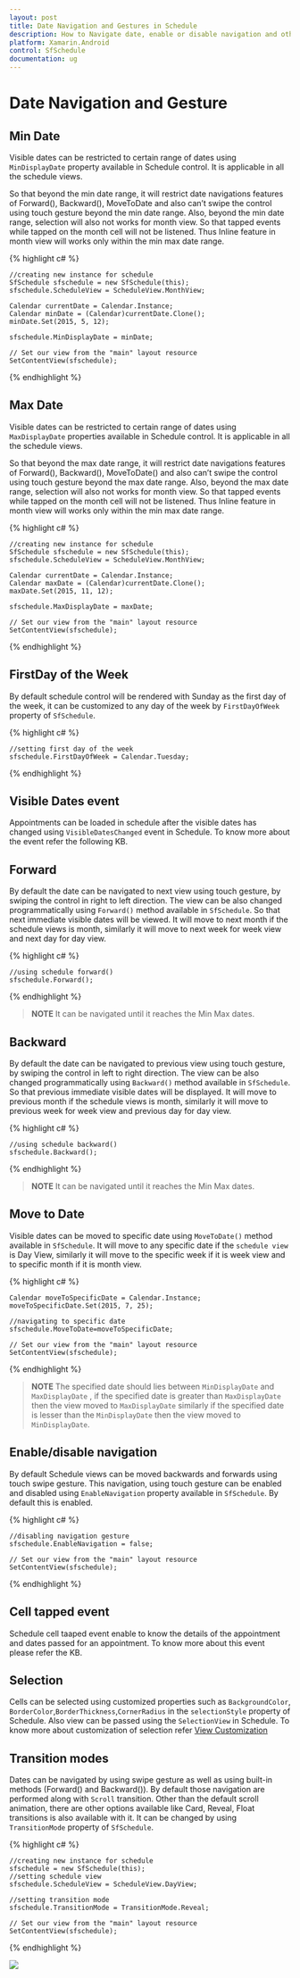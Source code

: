 ```yaml
---
layout: post
title: Date Navigation and Gestures in Schedule
description: How to Navigate date, enable or disable navigation and other functionalities of Schedule control.
platform: Xamarin.Android
control: SfSchedule
documentation: ug
---
```


# Date Navigation and Gesture

## Min Date

Visible dates can be restricted to certain range of dates using `MinDisplayDate` property available in Schedule control. It is applicable in all the schedule views.

So that beyond the min date range, it will restrict date navigations features of Forward(), Backward(), MoveToDate and also can’t swipe the control using touch gesture beyond the min date range. Also, beyond the min date range, selection will also not works for month view. So that tapped events while tapped on the month cell will not be listened. Thus Inline feature in month view will works only within the min max date range.

{% highlight c# %}

	//creating new instance for schedule
	SfSchedule sfschedule = new SfSchedule(this);
	sfschedule.ScheduleView = ScheduleView.MonthView;

	Calendar currentDate = Calendar.Instance;
	Calendar minDate = (Calendar)currentDate.Clone();
	minDate.Set(2015, 5, 12);

	sfschedule.MinDisplayDate = minDate;

	// Set our view from the "main" layout resource
	SetContentView(sfschedule);

{% endhighlight %}

## Max Date

Visible dates can be restricted to certain range of dates using `MaxDisplayDate` properties available in Schedule control. It is applicable in all the schedule views.

So that beyond the max date range, it will restrict date navigations features of Forward(), Backward(), MoveToDate() and also can’t swipe the control using touch gesture beyond the max date range. Also, beyond the max date range, selection will also not works for month view. So that tapped events while tapped on the month cell will not be listened. Thus Inline feature in month view will works only within the min max date range.

{% highlight c# %}

	//creating new instance for schedule
	SfSchedule sfschedule = new SfSchedule(this);
	sfschedule.ScheduleView = ScheduleView.MonthView;

	Calendar currentDate = Calendar.Instance;
	Calendar maxDate = (Calendar)currentDate.Clone();
	maxDate.Set(2015, 11, 12);

	sfschedule.MaxDisplayDate = maxDate;

	// Set our view from the "main" layout resource
	SetContentView(sfschedule);

{% endhighlight %}

## FirstDay of the Week

By default schedule control will be rendered with Sunday as the first day of the week, it can be customized to any day of the week by `FirstDayOfWeek` property of `SfSchedule`.

{% highlight c# %}

	//setting first day of the week
	sfschedule.FirstDayOfWeek = Calendar.Tuesday;

{% endhighlight %}

## Visible Dates event

Appointments can be loaded in schedule after the visible dates has changed using `VisibleDatesChanged` event in Schedule. To know more about the event refer the following KB.

## Forward

By default the date can be navigated to next view using touch gesture, by swiping the control in right to left direction. The view can be also changed programmatically using `Forward()` method available in `SfSchedule`. So that next immediate visible dates will be viewed. It will move to next month if the schedule views is month, similarly it will move to next week for week view and next day for day view.

{% highlight c# %}

	//using schedule forward()
	sfschedule.Forward();

{% endhighlight %}

>**NOTE**  It can be navigated until it reaches the Min Max dates.

## Backward

By default the date can be navigated to previous view using touch gesture, by swiping the control in left to right direction. The view can be also changed programmatically using `Backward()` method available in `SfSchedule`. So that previous immediate visible dates will be displayed. It will move to previous month if the schedule views is month, similarly it will move to previous week for week view and previous day for day view.

{% highlight c# %}

	//using schedule backward()
	sfschedule.Backward();

{% endhighlight %}

>**NOTE** It can be navigated until it reaches the Min Max dates.

## Move to Date 

Visible dates can be moved to specific date using `MoveToDate()` method available in `SfSchedule`. It will move to any specific date if the `schedule view` is Day View, similarly it will move to the specific week if it is week view and to specific month if it is month view.

{% highlight c# %}

	Calendar moveToSpecificDate = Calendar.Instance;
	moveToSpecificDate.Set(2015, 7, 25);

	//navigating to specific date
	sfschedule.MoveToDate=moveToSpecificDate;

	// Set our view from the "main" layout resource
	SetContentView(sfschedule);

{% endhighlight %}

>**NOTE**  The specified date should lies between `MinDisplayDate` and `MaxDisplayDate` , if  the specified date is greater than `MaxDisplayDate` then the view moved to `MaxDisplayDate` similarly if the specified date is lesser than the `MinDisplayDate` then the view moved to `MinDisplayDate`.

## Enable/disable navigation

By default Schedule views can be moved backwards and forwards using touch swipe gesture. This navigation, using touch gesture can be enabled and disabled using `EnableNavigation` property available in `SfSchedule`. By default this is enabled.

{% highlight c# %}

	//disabling navigation gesture
	sfschedule.EnableNavigation = false;

	// Set our view from the "main" layout resource
	SetContentView(sfschedule);

{% endhighlight %}

## Cell tapped event

Schedule cell taaped event enable to know the details of the appointment and dates passed for an appointment. To know more about this event please refer the KB.

## Selection

Cells can be selected using customized properties such as `BackgroundColor`, `BorderColor`,`BorderThickness`,`CornerRadius` in the `selectionStyle` property of Schedule. Also view can be passed using the `SelectionView` in Schedule. To know more about customization of selection refer [View Customization](/xamarin-android/sfschedule/View-Customization "View Customization")

## Transition modes

Dates can be navigated by using swipe gesture as well as using built-in methods (Forward() and Backward()). By default those navigation are performed along with `Scroll` transition. Other than the default scroll animation, there are other options available like Card, Reveal, Float transitions is also available with it. It can be changed by using `TransitionMode` property of `SfSchedule`.

{% highlight c# %}

	//creating new instance for schedule
	sfschedule = new SfSchedule(this);
	//setting schedule view
	sfschedule.ScheduleView = ScheduleView.DayView;

	//setting transition mode
	sfschedule.TransitionMode = TransitionMode.Reveal;

	// Set our view from the "main" layout resource
	SetContentView(sfschedule);

{% endhighlight %}

![](DateNavigationandGesture_images/DateNavigationandGesture_img2.jpeg)
